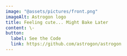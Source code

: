 ```yaml
---
image: "@assets/pictures/front.png"
imageAlt: Astrogon logo
title: Feeling cute... Might Bake Later
content: \-
button:
  label: See the Code
  link: https://github.com/astrogon/astrogon
---
```

